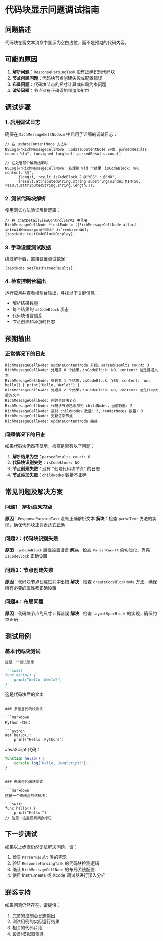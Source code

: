 # 代码块显示问题调试指南

## 问题描述

代码块在富文本消息中显示为空白占位，而不是预期的代码内容。

## 可能的原因

1. **解析问题**：`ResponseParsingTask` 没有正确识别代码块
2. **节点创建问题**：代码块节点创建失败或配置错误
3. **布局问题**：代码块节点的尺寸计算或布局约束问题
4. **渲染问题**：节点没有正确添加到渲染树中

## 调试步骤

### 1. 启用调试日志

确保在 `RichMessageCellNode.m` 中启用了详细的调试日志：

```objc
// 在 updateContentNode 方法中
NSLog(@"RichMessageCellNode: updateContentNode 开始，parsedResults count: %lu", (unsigned long)self.parsedResults.count);

// 在处理每个解析结果时
NSLog(@"RichMessageCellNode: 处理第 %ld 个结果，isCodeBlock: %@, content: %@", 
      (long)i, result.isCodeBlock ? @"YES" : @"NO", 
      [result.attributedString.string substringToIndex:MIN(50, result.attributedString.string.length)]);
```

### 2. 测试代码块解析

使用测试方法验证解析逻辑：

```objc
// 在 ChatDetailViewControllerV2 中调用
RichMessageCellNode *testNode = [[RichMessageCellNode alloc] initWithMessage:@"测试" isFromUser:NO];
[testNode testCodeBlockDisplay];
```

### 3. 手动设置测试数据

绕过解析器，直接设置测试数据：

```objc
[testNode setTestParsedResults];
```

### 4. 检查控制台输出

运行应用并查看控制台输出，寻找以下关键信息：

- 解析结果数量
- 每个结果的 `isCodeBlock` 状态
- 代码块语言信息
- 节点创建和添加的日志

## 预期输出

### 正常情况下的日志

```
RichMessageCellNode: updateContentNode 开始，parsedResults count: 3
RichMessageCellNode: 处理第 0 个结果，isCodeBlock: NO, content: 这是普通文本
RichMessageCellNode: 处理第 1 个结果，isCodeBlock: YES, content: func hello() { print("Hello, World!") }
RichMessageCellNode: 处理第 2 个结果，isCodeBlock: NO, content: 这是代码块后的文本
RichMessageCellNode: 创建代码块节点
RichMessageCellNode: 代码块节点已添加到 childNodes，当前数量: 2
RichMessageCellNode: 最终 childNodes 数量: 3, renderNodes 数量: 0
RichMessageCellNode: 更新渲染节点
RichMessageCellNode: updateContentNode 完成
```

### 问题情况下的日志

如果代码块仍然不显示，检查是否有以下问题：

1. **解析结果为空**：`parsedResults count: 0`
2. **代码块识别失败**：`isCodeBlock: NO`
3. **节点创建失败**：没有 "创建代码块节点" 的日志
4. **节点添加失败**：`childNodes` 数量不正确

## 常见问题及解决方案

### 问题1：解析结果为空

**原因**：`ResponseParsingTask` 没有正确解析文本
**解决**：检查 `parseText` 方法的实现，确保代码块正则表达式正确

### 问题2：代码块识别失败

**原因**：`isCodeBlock` 属性设置错误
**解决**：检查 `ParserResult` 的初始化，确保 `isCodeBlock` 正确设置

### 问题3：节点创建失败

**原因**：代码块节点创建过程中出错
**解决**：检查 `createCodeBlockNode` 方法，确保所有必要的属性都正确设置

### 问题4：布局问题

**原因**：代码块节点的尺寸计算错误
**解决**：检查 `layoutSpecBlock` 的实现，确保约束正确

## 测试用例

### 基本代码块测试

```markdown
这是一个测试消息

```swift
func hello() {
    print("Hello, World!")
}
```

这是代码块后的文本
```

### 多语言代码块测试

```markdown
Python 代码：

```python
def hello():
    print("Hello, Python!")
```

JavaScript 代码：

```javascript
function hello() {
    console.log("Hello, JavaScript!");
}
```
```

### 未闭合代码块测试

```markdown
这是一个未闭合的代码块：

```swift
func hello() {
    print("Hello!")
// 注意：这里没有闭合标记
```

## 下一步调试

如果以上步骤仍然无法解决问题，请：

1. 检查 `ParserResult` 类的实现
2. 验证 `ResponseParsingTask` 的代码块检测逻辑
3. 确认 `RichMessageCellNode` 的布局系统配置
4. 使用 Instruments 或 Xcode 调试器进行深入分析

## 联系支持

如果问题仍然存在，请提供：

1. 完整的控制台日志输出
2. 测试用例的实际运行结果
3. 相关的代码片段
4. 设备/模拟器信息

